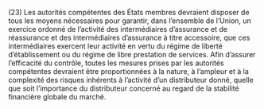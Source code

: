 (23) Les autorités compétentes des États membres devraient disposer de tous les moyens nécessaires pour garantir, dans l’ensemble de l’Union, un exercice ordonné de l’activité des intermédiaires d’assurance et de réassurance et des intermédiaires d’assurance à titre accessoire, que ces intermédiaires exercent leur activité en vertu du régime de liberté d’établissement ou du régime de libre prestation de services. Afin d’assurer l’efficacité du contrôle, toutes les mesures prises par les autorités compétentes devraient être proportionnées à la nature, à l’ampleur et à la complexité des risques inhérents à l’activité d’un distributeur donné, quelle que soit l’importance du distributeur concerné au regard de la stabilité financière globale du marché.